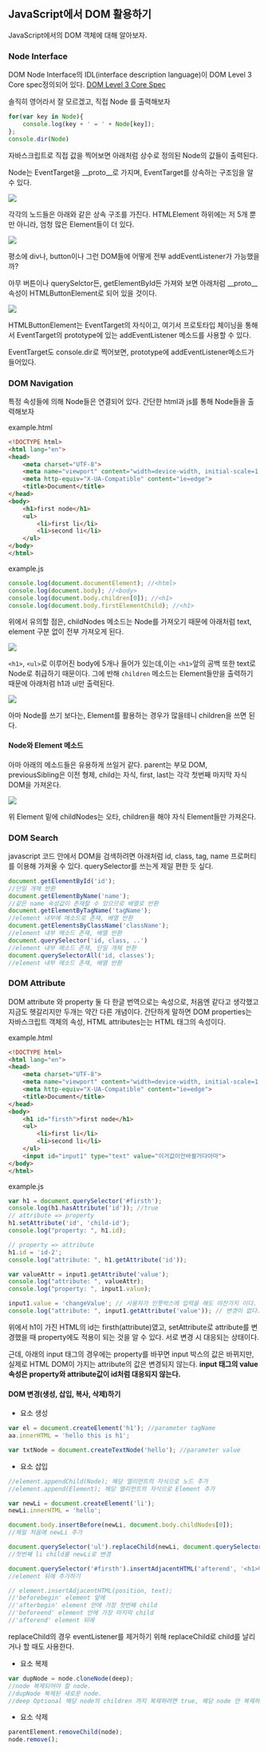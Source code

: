 ## JavaScript에서 DOM 활용하기

JavaScript에서의 DOM 객체에 대해 알아보자.

### Node Interface

DOM Node Interface의 IDL(interface description language)이 DOM Level 3 Core spec정의되어 있다. [DOM Level 3 Core Spec](https://www.w3.org/TR/DOM-Level-3-Core/core.html#ID-1950641247)

솔직히 영어라서 잘 모르겠고, 직접 Node 를 출력해보자

```javascript
for(var key in Node){
    console.log(key + ' = ' + Node[key]);
};
console.dir(Node)
```

자바스크립트로 직접 값을 찍어보면 아래처럼 상수로 정의된 Node의 값들이 출력된다.

Node는 EventTarget을 \_\_proto\_\_로 가지며, EventTarget를 상속하는 구조임을 알 수 있다.

![](/images/js/node.png)

각각의 노드들은 아래와 같은 상속 구조를 가진다. HTMLElement 하위에는 저 5개 뿐만 아니라, 엄청 많은 Element들이 더 있다.

![](/images/js/domNode.png)

평소에 div나, button이나 그런 DOM들에 어떻게 전부 addEventListener가 가능했을까?

아무 버튼이나 querySelctor든, getElementById든 가져와 보면 아래처럼 \_\_proto\_\_ 속성이 HTMLButtonElement로 되어 있을 것이다.

![](/images/js/button.png)

 HTMLButtonElement는 EventTarget의 자식이고, 여기서 프로토타입 체이닝을 통해서 EventTarget의 prototype에 있는 addEventListener 메소드를 사용할 수 있다.

EventTarget도 console.dir로 찍어보면, prototype에 addEventListener메소드가 들어있다.

### DOM Navigation

특정 속성들에 의해 Node들은 연결되어 있다. 간단한 html과 js를 통해 Node들을 출력해보자

example.html

```html
<!DOCTYPE html>
<html lang="en">
<head>
    <meta charset="UTF-8">
    <meta name="viewport" content="width=device-width, initial-scale=1.0">
    <meta http-equiv="X-UA-Compatible" content="ie=edge">
    <title>Document</title>
</head>
<body>
    <h1>first node</h1>
    <ul>
        <li>first li</li>
        <li>second li</li>
    </ul>
</body>
</html>
```

example.js

```javascript
console.log(document.documentElement); //<html>
console.log(document.body); //<body>
console.log(document.body.children[0]); //<h1>
console.log(document.body.firstElementChild); //<h1>
```

위에서 유의할 점은, childNodes 메소드는 Node를 가져오기 때문에 아래처럼 text, element 구분 없이 전부 가져오게 된다. 

![](/images/js/childNodes.png)

`<h1>`, `<ul>`로 이루어진 body에 5개나 들어가 있는데,이는 `<h1>`앞의 공백 또한 text로 Node로 취급하기 때문이다. 그에 반해 `children` 메소드는 Element들만을 출력하기 때문에 아래처럼 h1과 ul만 출력된다.

![](/images/js/children.png)

아마 Node를 쓰기 보다는, Element를 활용하는 경우가 많을테니 children을 쓰면 된다.

#### Node와 Element 메소드

아마 아래의 메소드들은 유용하게 쓰일거 같다. parent는 부모 DOM, previousSibling은 이전 형제, child는 자식, first, last는 각각 첫번째 마지막 자식 DOM을 가져온다.

![](/images/js/nodeAndElement.png)

위 Element 밑에 childNodes는 오타, children을 해야 자식 Element들만 가져온다.﻿

### DOM Search

javascript 코드 안에서 DOM을 검색하려면 아래처럼 id, class, tag, name 프로퍼티를 이용해 가져올 수 있다. querySelector를 쓰는게 제일 편한 듯 싶다.

```javascript
document.getElementById('id');
//단일 개체 반환
document.getElementByName('name');
//같은 name 속성값이 존재할 수 있으므로 배열로 반환
document.getElementByTagName('tagName');
//element 내부에 메소드로 존재, 배열 반환
document.getElementsByClassName('className');
//element 내부 메소드 존재, 배열 반환
document.querySelector('id, class, ..')
//element 내부 메소드 존재, 단일 개체 반환
document.querySelectorAll('id, classes');
//element 내부 메소드 존재, 배열 반환
```

### DOM Attribute

DOM attribute 와 property 둘 다 한글 번역으로는 속성으로, 처음엔 같다고 생각했고 지금도 헷갈리지만 두개는 약간 다른 개념이다. 간단하게 말하면 DOM properties는 자바스크립트 객체의 속성, HTML attributes는는 HTML 태그의 속성이다.

example.html

```html
<!DOCTYPE html>
<html lang="en">
<head>
    <meta charset="UTF-8">
    <meta name="viewport" content="width=device-width, initial-scale=1.0">
    <meta http-equiv="X-UA-Compatible" content="ie=edge">
    <title>Document</title>
</head>
<body>
    <h1 id="firsth">first node</h1>
    <ul>
        <li>first li</li>
        <li>second li</li>
    </ul>
    <input id="input1" type="text" value="이거값이안바뀔거다아마">
</body>
</html>
```

example.js

```javascript
var h1 = document.querySelector('#firsth');
console.log(h1.hasAttribute('id')); //true
// attribute => property
h1.setAttribute('id', 'child-id');
console.log("property: ", h1.id);

// property => attribute
h1.id = 'id-2';
console.log("attribute: ", h1.getAttribute('id'));

var valueAttr = input1.getAttribute('value');
console.log("attribute: ", valueAttr);
console.log("property: ", input1.value);

input1.value = 'changeValue'; // 사용자가 인풋박스에 입력을 해도 마찬가지 이다.
console.log("attribute: ", input1.getAttribute('value')); // 변경이 없다.
```

위에서 h1이 가진 HTML의 id는 firsth(attribute)였고, setAttribute로 attribute를 변경했을 때 property에도 적용이 되는 것을 알 수 있다. 서로 변경 시 대응되는 상태이다.

근데, 아래의 input 태그의 경우에는 property를 바꾸면 input 박스의 값은 바뀌지만, 실제로 HTML DOM이 가지는 attribute의 값은 변경되지 않는다. **input 태그의 value 속성은 property와 attribute값이 id처럼 대응되지 않는다.** 

#### DOM 변경(생성, 삽입, 복사, 삭제)하기

- 요소 생성

```javascript
var el = document.createElement('h1'); //parameter tagName
aa.innerHTML = 'hello this is h1';

var txtNode = document.createTextNode('hello'); //parameter value
```

- 요소 삽입

```javascript
//element.appendChild(Node); 해당 엘리먼트의 자식으로 노드 추가
//element.append(Element); 해당 엘리먼트의 자식으로 Element 추가

var newLi = document.createElement('li');
newLi.innerHTML = 'hello';

document.body.insertBefore(newLi, document.body.childNodes[0]);
//제일 처음에 newLi 추가

document.querySelector('ul').replaceChild(newLi, document.querySelector('ul').children[0]);
//첫번째 li child를 newLi로 변경

document.querySelector('#firsth').insertAdjacentHTML('afterend', '<h1>마지막에 들어가</h1>');
//element 뒤에 추가하기

// element.insertAdjacentHTML(position, text);
//'beforebegin' element 앞에 
//'afterbegin' element 안에 가장 첫번째 child
//'beforeend' element 안에 가장 마지막 child
//'afterend' element 뒤에

```

replaceChild의 경우 eventListener를 제거하기 위해 replaceChild로 child를 날리거나 할 때도 사용한다.

- 요소 복제

```javascript
var dupNode = node.cloneNode(deep);
//node 복제되어야 할 node.
//dupNode 복제된 새로운 node.
//deep Optional 해당 node의 children 까지 복제하려면 true, 해당 node 만 복제하려면 false
```

- 요소 삭제

```javascript
parentElement.removeChild(node);
node.remove();
```